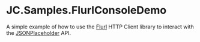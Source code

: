# JC.Samples.FlurlConsoleDemo

A simple example of how to use the [Flurl](flurl.dev) HTTP Client library to interact with the [JSONPlaceholder](https://jsonplaceholder.typicode.com) API.

